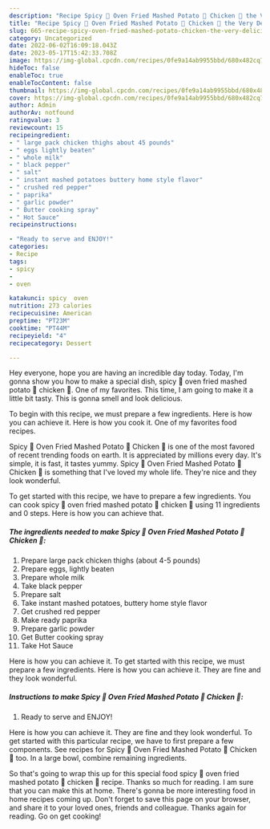 ```yaml
---
description: "Recipe Spicy 🥵 Oven Fried Mashed Potato 🥔 Chicken 🐔 the Very Delicious"
title: "Recipe Spicy 🥵 Oven Fried Mashed Potato 🥔 Chicken 🐔 the Very Delicious"
slug: 665-recipe-spicy-oven-fried-mashed-potato-chicken-the-very-delicious
category: Uncategorized
date: 2022-06-02T16:09:18.043Z
date: 2023-05-17T15:42:33.708Z
image: https://img-global.cpcdn.com/recipes/0fe9a14ab9955bbd/680x482cq70/spicy-oven-fried-mashed-potato-chicken-recipe-main-photo.jpg
hideToc: false
enableToc: true
enableTocContent: false
thumbnail: https://img-global.cpcdn.com/recipes/0fe9a14ab9955bbd/680x482cq70/spicy-oven-fried-mashed-potato-chicken-recipe-main-photo.jpg
cover: https://img-global.cpcdn.com/recipes/0fe9a14ab9955bbd/680x482cq70/spicy-oven-fried-mashed-potato-chicken-recipe-main-photo.jpg
author: Admin
authorAv: notfound
ratingvalue: 3
reviewcount: 15
recipeingredient:
- " large pack chicken thighs about 45 pounds"
- " eggs lightly beaten"
- " whole milk"
- " black pepper"
- " salt"
- " instant mashed potatoes buttery home style flavor"
- " crushed red pepper"
- " paprika"
- " garlic powder"
- " Butter cooking spray"
- " Hot Sauce"
recipeinstructions:

- "Ready to serve and ENJOY!"
categories:
- Recipe
tags:
- spicy
- 
- oven

katakunci: spicy  oven 
nutrition: 273 calories
recipecuisine: American
preptime: "PT23M"
cooktime: "PT44M"
recipeyield: "4"
recipecategory: Dessert

---
```



Hey everyone, hope you are having an incredible day today. Today, I'm gonna show you how to make a special dish, spicy 🥵 oven fried mashed potato 🥔 chicken 🐔. One of my favorites. This time, I am going to make it a little bit tasty. This is gonna smell and look delicious.

To begin with this recipe, we must prepare a few ingredients. Here is how you can achieve it. Here is how you cook it. One of my favorites food recipes.

Spicy 🥵 Oven Fried Mashed Potato 🥔 Chicken 🐔 is one of the most favored of recent trending foods on earth. It is appreciated by millions every day. It's simple, it is fast, it tastes yummy. Spicy 🥵 Oven Fried Mashed Potato 🥔 Chicken 🐔 is something that I've loved my whole life. They're nice and they look wonderful.


To get started with this recipe, we have to prepare a few ingredients. You can cook spicy 🥵 oven fried mashed potato 🥔 chicken 🐔 using 11 ingredients and 0 steps. Here is how you can achieve that.

<!--inarticleads1-->

##### The ingredients needed to make Spicy 🥵 Oven Fried Mashed Potato 🥔 Chicken 🐔:

1. Prepare  large pack chicken thighs (about 4-5 pounds)
1. Prepare  eggs, lightly beaten
1. Prepare  whole milk
1. Take  black pepper
1. Prepare  salt
1. Take  instant mashed potatoes, buttery home style flavor
1. Get  crushed red pepper
1. Make ready  paprika
1. Prepare  garlic powder
1. Get  Butter cooking spray
1. Take  Hot Sauce


Here is how you can achieve it. To get started with this recipe, we must prepare a few ingredients. Here is how you can achieve it. They are fine and they look wonderful. 

<!--inarticleads2-->

##### Instructions to make Spicy 🥵 Oven Fried Mashed Potato 🥔 Chicken 🐔:


1. Ready to serve and ENJOY!

Here is how you can achieve it. They are fine and they look wonderful. To get started with this particular recipe, we have to first prepare a few components. See recipes for Spicy 🥵 Oven Fried Mashed Potato 🥔 Chicken 🐔 too. In a large bowl, combine remaining ingredients. 

So that's going to wrap this up for this special food spicy 🥵 oven fried mashed potato 🥔 chicken 🐔 recipe. Thanks so much for reading. I am sure that you can make this at home. There's gonna be more interesting food in home recipes coming up. Don't forget to save this page on your browser, and share it to your loved ones, friends and colleague. Thanks again for reading. Go on get cooking!
